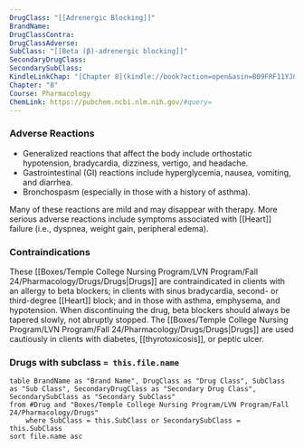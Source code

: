 ```yaml
---
DrugClass: "[[Adrenergic Blocking]]"
BrandName: 
DrugClassContra: 
DrugClassAdverse: 
SubClass: "[[Beta (β)-adrenergic blocking]]"
SecondaryDrugClass: 
SecondarySubClass: 
KindleLinkChap: "[Chapter 8](kindle://book?action=open&asin=B09FRF11YJ&location=4155)"
Chapter: "8"
Course: Pharmacology
ChemLink: https://pubchem.ncbi.nlm.nih.gov/#query=
---
```

### Adverse Reactions 
- Generalized reactions that affect the body include orthostatic hypotension, bradycardia, dizziness, vertigo, and headache.
- Gastrointestinal (GI) reactions include hyperglycemia, nausea, vomiting, and diarrhea. 
- Bronchospasm (especially in those with a history of asthma). 

Many of these reactions are mild and may disappear with therapy. More serious adverse reactions include symptoms associated with [[Heart]] failure (i.e., dyspnea, weight gain, peripheral edema).

### Contraindications
These [[Boxes/Temple College Nursing Program/LVN Program/Fall 24/Pharmacology/Drugs/Drugs|Drugs]] are contraindicated in clients with an allergy to beta blockers; in clients with sinus bradycardia, second- or third-degree [[Heart]] block; and in those with asthma, emphysema, and hypotension. When discontinuing the drug, beta blockers should always be tapered slowly, not abruptly stopped. The [[Boxes/Temple College Nursing Program/LVN Program/Fall 24/Pharmacology/Drugs/Drugs|Drugs]] are used cautiously in clients with diabetes, [[thyrotoxicosis]], or peptic ulcer.

### Drugs with subclass `= this.file.name`
```dataview
table BrandName as "Brand Name", DrugClass as "Drug Class", SubClass as "Sub Class", SecondaryDrugClass as "Secondary Drug Class", SecondarySubClass as "Secondary SubClass"
from #Drug and "Boxes/Temple College Nursing Program/LVN Program/Fall 24/Pharmacology/Drugs" 
	where SubClass = this.SubClass or SecondarySubClass = this.SubClass
sort file.name asc
```

